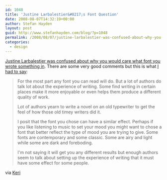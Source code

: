 ```yaml
---
id: 1048
title: 'Justine Larbalestier&#8217;s Font Question'
date: 2008-08-07T14:32:19+00:00
author: Stefan Hayden
layout: post
guid: http://www.stefanhayden.com/blog/?p=1048
permalink: /2008/08/07/justine-larbalestier-was-confused-about-why-you-would-care-what-font-you-wrote-something-in/
categories:
  - design
---
```

<a href="http://justinelarbalestier.com/blog/2008/08/07/font-neutral/">Justine Larbalestier was confused about why you would care what font you wrote something in</a>. There are some very good comments but this is what <a href="http://justinelarbalestier.com/blog/2008/08/07/font-neutral/#comment-71869">I had to say</a>:

<blockquote>For the most part any font you can read will do. But a lot of authors do talk lot about the experience of writing. Some find writing in certain places make it more enjoyable or even helps them produce a different quality of work. 

Lot of authors yearn to write a novel on an old typewriter to get the feel of how those old timey writers did it.

I posit that the font you chose can have a similar effect. Perhaps if you like listening to music to set your mood you might want to chose a font that better reflect the type of mood you are trying to give. Some fonts are contemporary and some classic. Some are airy and light while some are dark and foreboding.

I'm not saying it will get you any different results but enough authors seem to talk about setting up the experience of writing that it must have some effect for some people.</blockquote>

via <a href="http://www.kerilynnadams.com/">Keri</a>

